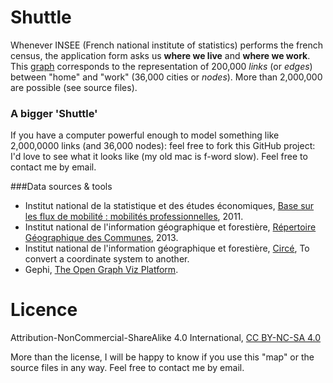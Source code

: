 Shuttle
=======

Whenever INSEE (French national institute of statistics) performs the french census, the application form asks us **where we live** and **where we work**. This [graph](http://www.goo.gl/ituNMK) corresponds to the representation of 200,000 *links* (or *edges*) between "home" and "work" (36,000 cities or *nodes*). More than 2,000,000 are possible (see source files).

### A bigger 'Shuttle'

If you have a computer powerful enough to model something like 2,000,0000 links (and 36,000 nodes): feel free to fork this GitHub project: I'd love to see what it looks like (my old mac is f-word slow). Feel free to contact me by email.

###Data sources & tools

- Institut national de la statistique et des études économiques, [Base sur les flux de mobilité : mobilités professionnelles](http://www.goo.gl/YoF143), 2011.
- Institut national de l'information géographique et forestière, [Répertoire Géographique des Communes](http://www.goo.gl/63DWHx), 2013.
- Institut national de l'information géographique et forestière, [Circé](http://www.goo.gl/zChsgU), To convert a coordinate system to another.
- Gephi, [The Open Graph Viz Platform](http://gephi.github.io).


Licence
=======
Attribution-NonCommercial-ShareAlike 4.0 International, [CC BY-NC-SA 4.0](http://creativecommons.org/licenses/by-nc-sa/4.0/)

More than the license, I will be happy to know if you use this "map" or the source files in any way. Feel free to contact me by email.
